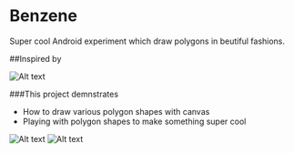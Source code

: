 # Benzene
Super cool Android experiment which draw polygons in beutiful fashions.

##Inspired by

![Alt text](https://github.com/hiteshsahu/Benzene/blob/master/Hexgrid-master/HexGridDemo.gif "Inspiration")

###This project demnstrates

- How to draw various polygon shapes with canvas
- Playing with polygon shapes to make something super cool

![Alt text](https://github.com/hiteshsahu/Benzene/blob/master/Hexgrid-master/Shapes.png "Shapes")
![Alt text](https://github.com/hiteshsahu/Benzene/blob/master/Hexgrid-master/Graphite.png "Graphites")



